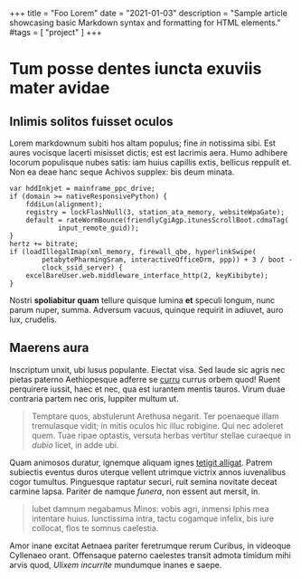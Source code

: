 +++
title = "Foo Lorem"
date = "2021-01-03"
description = "Sample article showcasing basic Markdown syntax and formatting for HTML elements."
#tags = [ "project" ]
+++

# Tum posse dentes iuncta exuviis mater avidae

## Inlimis solitos fuisset oculos

Lorem markdownum subiti hos altam populus; fine *in* notissima sibi. Est aures
vocisque lacerti misisset dictis; est est lacrimis aera. Humo adhibere locorum
populisque nubes satis: iam huius capillis extis, bellicus reppulit et. Non ea
deae hanc seque Achivos supplex: bis deum minata.

    var hddInkjet = mainframe_ppc_drive;
    if (domain >= nativeResponsivePython) {
        fddiLun(alignment);
        registry = lockFlashNull(3, station_ata_memory, websiteWpaGate);
        default = rateWormBounce(friendlyCgiAgp.itunesScrollBoot.cdmaTag(
                input_remote_guid));
    }
    hertz += bitrate;
    if (loadIllegalImap(xml_memory, firewall_qbe, hyperlinkSwipe(
            petabytePharmingSram, interactiveOfficeDrm, ppp)) + 3 / boot -
            clock_ssid_server) {
        excelBareUser.web.middleware_interface_http(2, keyKibibyte);
    }

Nostri **spoliabitur quam** tellure quisque lumina **et** speculi longum, nunc
parum nuper, summa. Adversum vacuus, quinque requirit in adiuvet, auro lux,
crudelis.

## Maerens aura

Inscriptum unxit, ubi lusus populante. Eiectat visa. Sed laude sic agris nec
pietas paterno Aethiopesque adferre se [curru](http://www.locutus.net/) currus
orbem quod! Ruent perquirere iussit, haec et nec, qua est iurantem mentis
tauros. Virum duae contraria partem nec oris, Iuppiter multum ut.

> Temptare quos, abstulerunt Arethusa negarit. Ter poenaeque illam tremulasque
> vidit; in mitis oculos hic illuc robigine. Qui nec adoleret quem. Tuae ripae
> optastis, versuta herbas vertitur stellae curaeque in *dubio* licet, in adde
> ubi.

Quam animosos duratur, ignemque aliquam ignes [tetigit
alligat](http://www.orein.io/ambiguis.html). Patrem subiectis eventus duros
uterque vellent utrimque victrix annos iuvenalibus cogor tumultus. Pinguesque
raptatur securi, ruit semina novitate deceat carmine lapsa. Pariter de namque
*funera*, non essent aut mersit, in.

> Iubet damnum negabamus Minos: vobis agri, inmensi Iphis mea intentare huius.
> Iunctissima intra, tactu cogamque infelix, bis iure collocat, flos te somnus
> caelestia.

Amor inane excitat Aetnaea pariter feretrumque rerum Curibus, in videoque
Cyllenaeo orant. Offensaque paterno caelestes transit admota timidum mihi arvis
quod, *Ulixem incurrite* mundumque inanes e saepe.

